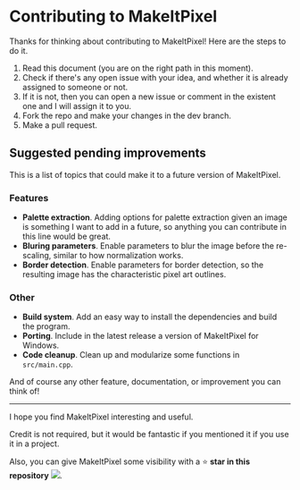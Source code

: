 # Contributing to MakeItPixel

Thanks for thinking about contributing to MakeItPixel! Here are the steps to do it.

1. Read this document (you are on the right path in this moment).
2. Check if there's any open issue with your idea, and whether it is already assigned to someone or not.
3. If it is not, then you can open a new issue or comment in the existent one and I will assign it to you.
4. Fork the repo and make your changes in the dev branch.
5. Make a pull request.

## Suggested pending improvements

This is a list of topics that could make it to a future version of MakeItPixel.

### Features
- **Palette extraction**. Adding options for palette extraction given an image is something I want to add in a future, so anything you can contribute in this line would be great.
- **Bluring parameters**. Enable parameters to blur the image before the re-scaling, similar to how normalization works.
- **Border detection**. Enable parameters for border detection, so the resulting image has the characteristic pixel art outlines.

### Other
- **Build system**. Add an easy way to install the dependencies and build the program.
- **Porting**. Include in the latest release a version of MakeItPixel for Windows.
- **Code cleanup**. Clean up and modularize some functions in `src/main.cpp`.

And of course any other feature, documentation, or improvement you can think of!

***

I hope you find MakeItPixel interesting and useful.

Credit is not required, but it would be fantastic if you mentioned it if you use it in a project.

Also, you can give MakeItPixel some visibility with a  :star:  **star in this repository** ![](https://img.shields.io/github/stars/MiguelMJ/MakeItPixel?style=social). 